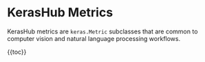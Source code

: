# KerasHub Metrics

KerasHub metrics are `keras.Metric` subclasses that are common to computer
vision and natural language processing workflows.

{{toc}}
